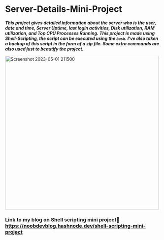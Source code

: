 # Server-Details-Mini-Project
***This project gives detailed information about the server who is the user, date and time, Server Uptime, last login activities, Disk utilization, RAM utilization, and Top CPU Processes Running. This project is made using Shell-Scripting, the script can be executed using the `bash`. I've also taken a backup of this script in the form of a zip file. Some extra commands are also used just to beautify the project.***

<img width="499" alt="Screenshot 2023-05-01 211500" src="https://user-images.githubusercontent.com/42666741/235480841-9e4aa259-0a69-42b2-bf61-39b3e99f42a2.png">

### Link to my blog on Shell scripting mini project🧷 https://noobdevblog.hashnode.dev/shell-scripting-mini-project
